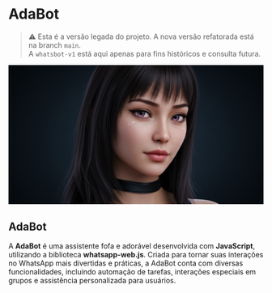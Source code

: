 # AdaBot

> ⚠️ Esta é a versão legada do projeto. A nova versão refatorada está na branch `main`.  
> A `whatsbot-v1` está aqui apenas para fins históricos e consulta futura.

![Imagem do AdaBot](./src/img/adaProfile.jpg)

## AdaBot

A **AdaBot** é uma assistente fofa e adorável desenvolvida com **JavaScript**, utilizando a biblioteca **whatsapp-web.js**. Criada para tornar suas interações no WhatsApp mais divertidas e práticas, a AdaBot conta com diversas funcionalidades, incluindo automação de tarefas, interações especiais em grupos e assistência personalizada para usuários.
